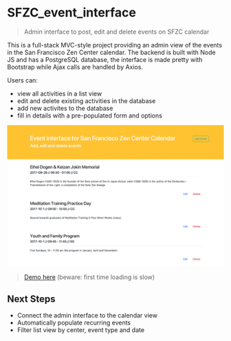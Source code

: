# SFZC_event_interface
>Admin interface to post, edit and delete events on SFZC calendar 

This is a full-stack MVC-style project providing an admin view of the events in the San Francisco Zen Center calendar. 
The backend is built with Node JS and has a PostgreSQL database, the interface is made pretty with Bootstrap while Ajax calls are handled by Axios. 

Users can:

* view all activities in a list view
* edit and delete existing activities in the database
* add new activites to the database
* fill in details with a pre-populated form and options

![](sfzc_admin-interface.jpg)
> [Demo here](http://sfzc-admin-interface.surge.sh/)
(beware: first time loading is slow)

## Next Steps 

* Connect the admin interface to the calendar view
* Automatically populate recurring events
* Filter list view by center, event type and date
